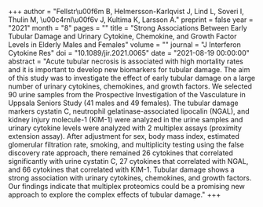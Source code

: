 +++
author = "Fellstr\u00f6m B, Helmersson-Karlqvist J, Lind L, Soveri I, Thulin M, \u00c4rnl\u00f6v J, Kultima K, Larsson A."
preprint = false
year = "2021"
month = "8"
pages = ""
title = "Strong Associations Between Early Tubular Damage and Urinary Cytokine, Chemokine, and Growth Factor Levels in Elderly Males and Females"
volume = ""
journal = "J Interferon Cytokine Res"
doi = "10.1089/jir.2021.0065"
date = "2021-08-19 00:00:00"
abstract = "Acute tubular necrosis is associated with high mortality rates and it is important to develop new biomarkers for tubular damage. The aim of this study was to investigate the effect of early tubular damage on a large number of urinary cytokines, chemokines, and growth factors. We selected 90 urine samples from the Prospective Investigation of the Vasculature in Uppsala Seniors Study (41 males and 49 females). The tubular damage markers cystatin C, neutrophil gelatinase-associated lipocalin (NGAL), and kidney injury molecule-1 (KIM-1) were analyzed in the urine samples and urinary cytokine levels were analyzed with 2 multiplex assays (proximity extension assay). After adjustment for sex, body mass index, estimated glomerular filtration rate, smoking, and multiplicity testing using the false discovery rate approach, there remained 26 cytokines that correlated significantly with urine cystatin C, 27 cytokines that correlated with NGAL, and 66 cytokines that correlated with KIM-1. Tubular damage shows a strong association with urinary cytokines, chemokines, and growth factors. Our findings indicate that multiplex proteomics could be a promising new approach to explore the complex effects of tubular damage."
+++

